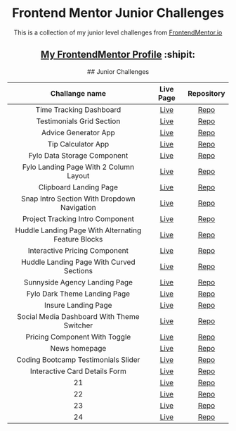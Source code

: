 <h1 align="center">Frontend Mentor Junior Challenges</h1>

<p align="center">This is a collection of my junior level challenges from <a href="https://www.frontendmentor.io/" target="_blank">FrontendMentor.io</a></p>

<h2 align="center"><a href="https://www.frontendmentor.io/profile/dnksebastian" target="_blank">My FrontendMentor Profile</a>  :shipit:</h2>

<div align="center"> 
## Junior Challenges

| Challange name | Live Page | Repository |
| :------------: | :-------: | :--------: |
| Time Tracking Dashboard |  <a href="https://dnksebastian.github.io/Frontend-Mentor-Junior-Solutions/time-tracking-dashboard-main/" target="_blank">Live</a> | <a href="https://github.com/dnksebastian/Frontend-Mentor-Junior-Solutions/tree/main/time-tracking-dashboard-main" target="_blank">Repo</a> |
| Testimonials Grid Section |  <a href="https://dnksebastian.github.io/Frontend-Mentor-Junior-Solutions/testimonials-grid-section-main/" target="_blank">Live</a>  |  <a href="https://github.com/dnksebastian/Frontend-Mentor-Junior-Solutions/tree/main/testimonials-grid-section-main" target="_blank">Repo</a>  |
| Advice Generator App | <a href="https://dnksebastian.github.io/Frontend-Mentor-Junior-Solutions/advice-generator-app-main/" target="_blank">Live</a>  | <a href="https://github.com/dnksebastian/Frontend-Mentor-Junior-Solutions/tree/main/advice-generator-app-main" target="_blank">Repo</a>  |
| Tip Calculator App | <a href="https://dnksebastian.github.io/Frontend-Mentor-Junior-Solutions/tip-calculator-app-main/" target="_blank">Live</a>  | <a href="https://github.com/dnksebastian/Frontend-Mentor-Junior-Solutions/tree/main/tip-calculator-app-main" target="_blank">Repo</a>  |
| Fylo Data Storage Component | <a href="https://dnksebastian.github.io/Frontend-Mentor-Junior-Solutions/fylo-data-storage-component-master/" target="_blank">Live</a>  | <a href="https://github.com/dnksebastian/Frontend-Mentor-Junior-Solutions/tree/main/fylo-data-storage-component-master/" target="_blank">Repo</a>  |
| Fylo Landing Page With 2 Column Layout | <a href="https://dnksebastian.github.io/Frontend-Mentor-Junior-Solutions/fylo-landing-page-with-two-column-layout-master/" target="_blank">Live</a>  | <a href="https://github.com/dnksebastian/Frontend-Mentor-Junior-Solutions/tree/main/fylo-landing-page-with-two-column-layout-master" target="_blank">Repo</a>  |
| Clipboard Landing Page | <a href="https://dnksebastian.github.io/Frontend-Mentor-Junior-Solutions/clipboard-landing-page-master/" target="_blank">Live</a>  | <a href="https://github.com/dnksebastian/Frontend-Mentor-Junior-Solutions/tree/main/clipboard-landing-page-master" target="_blank">Repo</a>  |
| Snap Intro Section With Dropdown Navigation | <a href="https://dnksebastian.github.io/Frontend-Mentor-Junior-Solutions/intro-section-with-dropdown-navigation-main/" target="_blank">Live</a>  | <a href="https://github.com/dnksebastian/Frontend-Mentor-Junior-Solutions/tree/main/intro-section-with-dropdown-navigation-main" target="_blank">Repo</a>  |
| Project Tracking Intro Component | <a href="https://dnksebastian.github.io/Frontend-Mentor-Junior-Solutions/project-tracking-intro-component-master/" target="_blank">Live</a>  | <a href="https://github.com/dnksebastian/Frontend-Mentor-Junior-Solutions/tree/main/project-tracking-intro-component-master" target="_blank">Repo</a>  |
| Huddle Landing Page With Alternating Feature Blocks | <a href="https://dnksebastian.github.io/Frontend-Mentor-Junior-Solutions/huddle-landing-page-with-alternating-feature-blocks-master/" target="_blank">Live</a>  | <a href="https://github.com/dnksebastian/Frontend-Mentor-Junior-Solutions/tree/main/huddle-landing-page-with-alternating-feature-blocks-master" target="_blank">Repo</a>  |
| Interactive Pricing Component | <a href="https://dnksebastian.github.io/Frontend-Mentor-Junior-Solutions/interactive-pricing-component-main/" target="_blank">Live</a>  | <a href="https://github.com/dnksebastian/Frontend-Mentor-Junior-Solutions/tree/main/interactive-pricing-component-main" target="_blank">Repo</a>  |
| Huddle Landing Page With Curved Sections | <a href="https://dnksebastian.github.io/Frontend-Mentor-Junior-Solutions/huddle-landing-page-with-curved-sections-master/" target="_blank">Live</a>  | <a href="https://github.com/dnksebastian/Frontend-Mentor-Junior-Solutions/tree/main/huddle-landing-page-with-curved-sections-master/" target="_blank">Repo</a>  |
| Sunnyside Agency Landing Page | <a href="https://dnksebastian.github.io/Frontend-Mentor-Junior-Solutions/sunnyside-agency-landing-page-main/" target="_blank">Live</a>  | <a href="https://github.com/dnksebastian/Frontend-Mentor-Junior-Solutions/tree/main/sunnyside-agency-landing-page-main/" target="_blank">Repo</a>  |
| Fylo Dark Theme Landing Page | <a href="https://dnksebastian.github.io/Frontend-Mentor-Junior-Solutions/fylo-dark-theme-landing-page-master/" target="_blank">Live</a>  | <a href="https://github.com/dnksebastian/Frontend-Mentor-Junior-Solutions/tree/main/fylo-dark-theme-landing-page-master/" target="_blank">Repo</a>  |
| Insure Landing Page | <a href="https://dnksebastian.github.io/Frontend-Mentor-Junior-Solutions/insure-landing-page-master/" target="_blank">Live</a>  | <a href="https://github.com/dnksebastian/Frontend-Mentor-Junior-Solutions/tree/main/insure-landing-page-master/" target="_blank">Repo</a>  |
| Social Media Dashboard With Theme Switcher | <a href="https://dnksebastian.github.io/Frontend-Mentor-Junior-Solutions/social-media-dashboard-with-theme-switcher-master/" target="_blank">Live</a>  | <a href="https://github.com/dnksebastian/Frontend-Mentor-Junior-Solutions/tree/main/social-media-dashboard-with-theme-switcher-master/" target="_blank">Repo</a>  |
| Pricing Component With Toggle | <a href="https://dnksebastian.github.io/Frontend-Mentor-Junior-Solutions/pricing-component-with-toggle-master/" target="_blank">Live</a>  | <a href="https://github.com/dnksebastian/Frontend-Mentor-Junior-Solutions/tree/main/pricing-component-with-toggle-master/" target="_blank">Repo</a>  |
| News homepage | <a href="https://dnksebastian.github.io/Frontend-Mentor-Junior-Solutions/news-homepage-main/" target="_blank">Live</a>  | <a href="https://github.com/dnksebastian/Frontend-Mentor-Junior-Solutions/tree/main/news-homepage-main/" target="_blank">Repo</a>  |
| Coding Bootcamp Testimonials Slider | <a href="https://dnksebastian.github.io/Frontend-Mentor-Junior-Solutions/coding-bootcamp-testimonials-slider-master/" target="_blank">Live</a>  | <a href="https://github.com/dnksebastian/Frontend-Mentor-Junior-Solutions/tree/main/coding-bootcamp-testimonials-slider-master/" target="_blank">Repo</a>  |
| Interactive Card Details Form | <a href="https://dnksebastian.github.io/Frontend-Mentor-Junior-Solutions/interactive-card-details-form-main/" target="_blank">Live</a>  | <a href="https://github.com/dnksebastian/Frontend-Mentor-Junior-Solutions/tree/main/interactive-card-details-form-main/" target="_blank">Repo</a>  |
| 21 | <a href="#" target="_blank">Live</a>  | <a href="#" target="_blank">Repo</a>  |
| 22 | <a href="#" target="_blank">Live</a>  | <a href="#" target="_blank">Repo</a>  |
| 23 | <a href="#" target="_blank">Live</a>  | <a href="#" target="_blank">Repo</a>  |
| 24 | <a href="#" target="_blank">Live</a>  | <a href="#" target="_blank">Repo</a>  |

</div>
